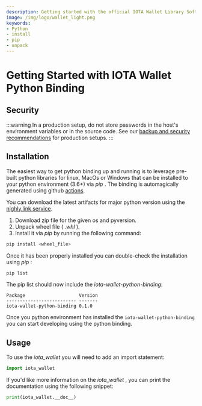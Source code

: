 ```yaml
---
description: Getting started with the official IOTA Wallet Library Software Python binding.
image: /img/logo/wallet_light.png
keywords:
- Python
- install
- pip
- unpack
---
```

# Getting Started with IOTA Wallet Python Binding

## Security

:::warning
In a production setup, do not store passwords in the host's environment variables or in the source code. See our [backup and security recommendations](https://chrysalis.docs.iota.org/guides/backup_security) for production setups.
:::

## Installation

The easiest way to get python binding up and running is to leverage pre-built python libraries for linux, MacOs or Windows that can be installed to your python environment (3.6+) via _pip_ . The binding is automagically generated using github [actions](https://github.com/iotaledger/wallet.rs/actions/workflows/python_binding_publish.yml).

You can download the latest artifacts for major python version using the  [nighly.link service](https://nightly.link/iotaledger/wallet.rs/workflows/python_binding_publish/develop).  
1. Download zip file for the given os and pyversion. 
2. Unpack wheel file ( _.whl_ ).
3. Install it via _pip_ by running the following command:

```bash
pip install <wheel_file>
```

Once it has been properly installed you can double-check the installation using _pip_ :
```bash
pip list
```

The pip list should now include the _iota-wallet-python-binding_:
```plaintext
Package                    Version
-------------------------- -------
iota-wallet-python-binding 0.1.0
```

Once you python environment has installed the `iota-wallet-python-binding` you can start developing using the python binding.

## Usage

To use the _iota_wallet_ you will need to add an import statement:  
```python
import iota_wallet
```
If you'd like more information on the _iota_wallet_ , you can print the documentation using the following snippet:
```python
print(iota_wallet.__doc__)
```